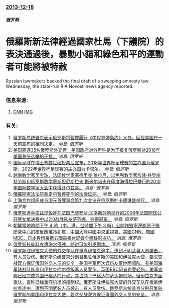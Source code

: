 ### [2013-12-18](/news/2013/12/18/index.md)

##### 俄罗斯
#  俄羅斯新法律經過國家杜馬（下議院）的表決通過後，暴動小貓和綠色和平的運動者可能將被特赦 

Russian lawmakers backed the final draft of a sweeping amnesty law Wednesday, the state-run RIA Novosti news agency reported.


### 信息来源:

1. [CNN](http://edition.cnn.com/2013/12/18/world/europe/russia-amnesty/) [IMG](https://cdn.cnn.com/cnnnext/dam/assets/130522173326-pussy-riot-court-story-top.jpg)

### 有关:

1. [俄罗斯总统普京表示俄罗斯将暂停履行《中程导弹条约》义务，回应美国在一天前宣布的相同决定。 ](/zh/news/2019/02/2/俄罗斯总统普京表示俄罗斯将暂停履行-中程导弹条约-义务-回应美国在一天前宣布的相同决定.md) _消息: 俄罗斯_
2. [美国驱逐35名俄罗斯外交官，美国政府对外声称是为了报复俄罗斯对2016年美国总统选举的干扰。](/zh/news/2016/12/29/美国驱逐35名俄罗斯外交官-美国政府对外声称是为了报复俄罗斯对2016年美国总统选举的干扰.md) _消息: 俄罗斯_
3. [ 国际足联在瑞士苏黎世经投票后宣布，2018年世界杯足球赛的主办国为俄罗斯，2022年世界杯足球赛的主办国为卡塔尔。](/zh/news/2010/12/2/国际足联在瑞士苏黎世经投票后宣布-2018年世界杯足球赛的主办国为俄罗斯-2022年世界杯足球赛的主办国为卡塔尔.md) _消息: 俄罗斯_
4. [ 越南数学家吴宝珠、法国数学家塞德里克·维拉尼、以色列数学家埃隆·林登施特劳斯和俄罗斯数学家斯坦尼斯拉夫·斯米尔诺夫在印度海得拉巴举行的2010年国际数学家大会中获得菲尔兹奖。](/zh/news/2010/08/19/越南数学家吴宝珠-法国数学家塞德里克-维拉尼-以色列数学家埃隆-林登施特劳斯和俄罗斯数学家斯坦尼斯拉夫-斯米尔诺夫在印.md) _消息: 俄罗斯_
5. [俄羅斯憲法法院裁定将暂停死刑的法律延期。](/zh/news/2009/11/19/俄羅斯憲法法院裁定将暂停死刑的法律延期.md) _消息: 俄罗斯_
6. [ 上海合作组织成员国元首理事会第九次会议在俄罗斯叶卡捷琳堡举行。](/zh/news/2009/06/15/上海合作组织成员国元首理事会第九次会议在俄罗斯叶卡捷琳堡举行.md) _消息: 俄罗斯_
7. [ 俄罗斯选手库兹涅佐娃在法国巴黎罗兰·加洛斯球场举行的2009年法国网球公开赛女单决赛中以2:0战胜队友萨芬娜，夺得冠军。](/zh/news/2009/06/6/俄罗斯选手库兹涅佐娃在法国巴黎罗兰-加洛斯球场举行的2009年法国网球公开赛女单决赛中以2-0战胜队友萨芬娜-夺得冠军.md) _消息: 俄罗斯_
8. [朝鮮當地時間下午 4 時（中、港、台時間下午 3 時）公開炸毁寧邊郡原子能研究中心的核反應堆冷卻塔，中國大陸中國中央電視臺、美國CNN、韓國MBC、日本與俄羅斯五國電視台記者全程錄影採訪。](/zh/news/2008/06/27/朝鮮當地時間下午-4-時-中-港-台時間下午-3-時-公開炸毁寧邊郡原子能研究中心的核反應堆冷卻塔-中國大陸中國中央電視.md) _消息: 俄罗斯_
9. [俄罗斯核废料库遭海水侵蚀，随时可能引发爆炸。](/zh/news/2007/06/3/俄罗斯核废料库遭海水侵蚀-随时可能引发爆炸.md) _消息: 俄罗斯_
10. [俄罗斯驻伊拉克大使的外交车队在撤离伊拉克途中，遭到不明武装人员袭击，有人员受伤。俄罗斯总统普京分别召集驻俄罗斯的美国和伊拉克大使，要求交战双方保证俄国外交人员的安全。美国空军再次误伤友军地面部队。有美国海军陆战队队员和伊拉克库尔德叛军人员受伤。英国BBC记者也受轻伤。美军宣称已经完成包围巴格达的行动，并占领了巴格达的萨达姆机场。但伊拉克方面否认，宣称已经重夺机场的控制权。俄罗斯驻伊拉克大使的外交车队在撤离伊拉克途中，遭到不明武装人员袭击，有人员受伤。俄罗斯总统普京分别召集驻俄罗斯的美国和伊拉克大使，要求交战双方保证俄国外交人员的安全。](/zh/news/2003/04/7/俄罗斯驻伊拉克大使的外交车队在撤离伊拉克途中-遭到不明武装人员袭击-有人员受伤-俄罗斯总统普京分别召集驻俄罗斯的美国和伊.md) _消息: 俄罗斯_
